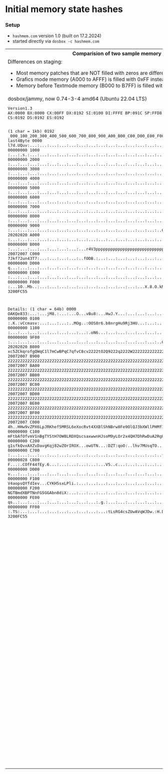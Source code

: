 # Initial memory state hashes

### Setup

- `hashmem.com` version 1.0 (built on 17.2.2024)
- started directly via `dosbox -c hashmem.com`

<table>
<tr>
<th colspan=2>
Comparision of two sample memory hash dumps Dosbox vs Dosbox-staging
</th>
</tr>
<tr>
<td colspan=2>
Differences on staging:
<ul>
<li>Most memory patches that are NOT filled with zeros are different</li>
<li>Grafics mode memory (A000 to AFFF) is filled with 0xFF instead of 0x00</li>
<li>Memory before Textmode memory (B000 to B7FF) is filled with 0xFF instead of 0x00</li>
</ul>
</td>
</tr>
<tr>
<td valign=top>dosbox/jammy, now 0.74-3-4 amd64 (Ubuntu 22.04 LTS)
<pre>
Version1.3
AX:0000 BX:0000 CX:00FF DX:0192 SI:0100 DI:FFFE BP:091C SP:FFD8 
CS:0192 DS:0192 ES:0192

(1 char = 1kb)
0192 \_000_100_200_300_400_500_600_700_800_900_A00_B00_C00_D00_E00_F00 last4Byte
0000 l7d.UQuv:...:...:...:...:...:...:...:...:...:...:...:...:...:... 00000000
1000 :...:.s.:...:...:...:...:...:...:...:...:...:...:...:...:...:... 00000000
2000 :...:...:...:...:...:...:...:...:...:...:...:...:...:...:...:... 00000000
3000 :...:...:...:...:...:...:...:...:...:...:...:...:...:...:...:... 00000000
4000 :...:...:...:...:...:...:...:...:...:...:...:...:...:...:...:... 00000000
5000 :...:...:...:...:...:...:...:...:...:...:...:...:...:...:...:... 00000000
6000 :...:...:...:...:...:...:...:...:...:...:...:...:...:...:...:... 00000000
7000 :...:...:...:...:...:...:...:...:...:...:...:...:...:...:...:... 00000000
8000 :...:...:...:...:...:...:...:...:...:...:...:...:...:...:...:... 00000000
9000 :...:...:...:...:...:...:...:...:...:...:...:...:...:...:...:..G 20202020
A000 :...:...:...:...:...:...:...:...:...:...:...:...:...:...:...:... 00000000
B000 :...:...:...:...:...:...:...:...r4V3pppppppppppppppppppppppppppp 20072007
C000 7Jkf72un43T7:...:...:...:...:..fODB.:...:...:...:...:...:...:... 00000000
D000 q...:...:...:...:...:...:...:...:...:...:...:...:...:...:...:... 00000000
E000 :...:...:...:...:...:...:...:...:...:...:...:...:...:...:...:... 00000000
F000 :...1O..Mb..:...:...:...:...:...:...:...:...:...:...:...X.8.O.kM 3200FC55

Details: (1 char = 64b)
0000 OAKQe833:...:...jM8.:...:...O...vBu8:...HwJ.Y...:...:...:...:... 00000000
0100 :.K.:vCcmasv:...:...:...:..MOg..:OOS8r6.b8nrgHu9Rj3HU...:...:... 00000000
1100 :...:...:...:...:...:...:...:...:.oN6...:...:...:...:...:...:... 00000000
9F00 :...:...:...:...:...:...:...:...:...:...:...:...:...:...:...:..G 20202020
B800 xc5ZCkqrofgQWqC1l7mCwBPqC7qfvC8cv2222tO2Q9222q2222W2222222222222 20072007
B900 2222222222222222222222222222222222222222222222222222222222222222 20072007
BA00 2222222222222222222222222222222222222222222222222222222222222222 20072007
BB00 2222222222222222222222222222222222222222222222222222222222222222 20072007
BC00 2222222222222222222222222222222222222222222222222222222222222222 20072007
BD00 2222222222222222222222222222222222222222222222222222222222222222 20072007
BE00 2222222222222222222222222222222222222222222222222222222222222222 20072007
BF00 2222222222222222222222222222222222222222222222222222222222222222 20072007
C000 4h..HHw9vZPX6LpJRKhef5MRSL6eXocRvt4XXBlShNBrw8Fe9OlQJ3bXWllPHMf1 00000000
C100 mFtbAfOfvmV1nBgTYStH7OW8LRDXQscsaxwwnHJsoM9yLOr2x4QH7DhRwDuA2RgU 00000000
C200 g1sfkQvxAXZvDavgKqj82wZOrIROX...owUTN...:DZT:qoO:..lhv7MUsqTO... 00000000
C700 :...:...:...:...:...:...:...:...:...:...:...:...:...:...:...:..f 00000028
C800 F...:.COfF44fEy.6...:...:...:...:...:...V5..c...:...:...:...:... 00000000
D000 v...:...:...:...:...:...:...:...:...:...:...:...:...:...:...:... 00000000
F100 V4aopsQYfdIev...CYKH5sxLPli.:...:...:...:...:...:...:...:...:... 00000000
F200 NGTBmdXBPTNnFG5GGAbn8diX:...:...:...:...:...:...:...:...:...:... 00000000
FE00 qs..:...:...:...:...:...:...:...:...:.g.:...:...:...:...:...:... 00000000
FF00 :.TS:...:...:...:...:...:...:...:...:...:tLsRG4csZUwAVqWJDw.:H.D 3200FC55

</pre>
</td>
<td valign=top>dosbox-staging version 0.81.0 (Ubuntu 22.04 LTS)
<pre>
Version1.3
AX:0000 BX:0000 CX:00FF DX:0193 SI:0100 DI:FFFE BP:091C SP:FFD8 
CS:0193 DS:0193 ES:0193

(1 char = 1kb)
0193 \_000_100_200_300_400_500_600_700_800_900_A00_B00_C00_D00_E00_F00 last4Byte
0000 XCT.3Qz3:...:...:...:...:...:...:...:...:...:...:...:...:...:... 00000000
1000 :...:.O.:...:...:...:...:...:...:...:...:...:...:...:...:...:... 00000000
2000 :...:...:...:...:...:...:...:...:...:...:...:...:...:...:...:... 00000000
3000 :...:...:...:...:...:...:...:...:...:...:...:...:...:...:...:... 00000000
4000 :...:...:...:...:...:...:...:...:...:...:...:...:...:...:...:... 00000000
5000 :...:...:...:...:...:...:...:...:...:...:...:...:...:...:...:... 00000000
6000 :...:...:...:...:...:...:...:...:...:...:...:...:...:...:...:... 00000000
7000 :...:...:...:...:...:...:...:...:...:...:...:...:...:...:...:... 00000000
8000 :...:...:...:...:...:...:...:...:...:...:...:...:...:...:...:... 00000000
9000 :...:...:...:...:...:...:...:...:...:...:...:...:...:...:...:..G 20202020
A000 JJJJJJJJJJJJJJJJJJJJJJJJJJJJJJJJJJJJJJJJJJJJJJJJJJJJJJJJJJJJJJJJ FFFFFFFF
B000 JJJJJJJJJJJJJJJJJJJJJJJJJJJJJJJJ3xPppppppppppppppppppppppppppppp 20072007
C000 AuQ1x9qq5tbbm...:...:...:...:..B1uxF:...:...:...:...:...:...:... 00000000
D000 q...:...:...:...:...:...:...:...:...:...:...:...:...:...:...:... 00000000
E000 :...:...:...:...:...:...:...:...:...:...:...:...:...:...:...:... 00000000
F000 :...il..Mb..:...:...:...:...:...:...:...:...:...:...:...u.C.O.ks 3200FC55

Details: (1 char = 64b)
0000 GAX5S8uu:...:...bsC.:...:...:..1v4u8:...HwJ.b...:...:...:...:... 00000000
0100 :.K.:vecp.So:...:...:...:..MOg..:9EFI6r.ziKjWMrFk3Ibf...:...:... 00000000
1100 :...:...:...:...:...:...:...:...:.JDk...:...:...:...:...:...:... 00000000
9F00 :...:...:...:...:...:...:...:...:...:...:...:...:...:...:...:..G 20202020
A000 rrrrrrrrrrrrrrrrrrrrrrrrrrrrrrrrrrrrrrrrrrrrrrrrrrrrrrrrrrrrrrrr FFFFFFFF
A100 rrrrrrrrrrrrrrrrrrrrrrrrrrrrrrrrrrrrrrrrrrrrrrrrrrrrrrrrrrrrrrrr FFFFFFFF
A200 rrrrrrrrrrrrrrrrrrrrrrrrrrrrrrrrrrrrrrrrrrrrrrrrrrrrrrrrrrrrrrrr FFFFFFFF
A300 rrrrrrrrrrrrrrrrrrrrrrrrrrrrrrrrrrrrrrrrrrrrrrrrrrrrrrrrrrrrrrrr FFFFFFFF
A400 rrrrrrrrrrrrrrrrrrrrrrrrrrrrrrrrrrrrrrrrrrrrrrrrrrrrrrrrrrrrrrrr FFFFFFFF
A500 rrrrrrrrrrrrrrrrrrrrrrrrrrrrrrrrrrrrrrrrrrrrrrrrrrrrrrrrrrrrrrrr FFFFFFFF
A600 rrrrrrrrrrrrrrrrrrrrrrrrrrrrrrrrrrrrrrrrrrrrrrrrrrrrrrrrrrrrrrrr FFFFFFFF
A700 rrrrrrrrrrrrrrrrrrrrrrrrrrrrrrrrrrrrrrrrrrrrrrrrrrrrrrrrrrrrrrrr FFFFFFFF
A800 rrrrrrrrrrrrrrrrrrrrrrrrrrrrrrrrrrrrrrrrrrrrrrrrrrrrrrrrrrrrrrrr FFFFFFFF
A900 rrrrrrrrrrrrrrrrrrrrrrrrrrrrrrrrrrrrrrrrrrrrrrrrrrrrrrrrrrrrrrrr FFFFFFFF
AA00 rrrrrrrrrrrrrrrrrrrrrrrrrrrrrrrrrrrrrrrrrrrrrrrrrrrrrrrrrrrrrrrr FFFFFFFF
AB00 rrrrrrrrrrrrrrrrrrrrrrrrrrrrrrrrrrrrrrrrrrrrrrrrrrrrrrrrrrrrrrrr FFFFFFFF
AC00 rrrrrrrrrrrrrrrrrrrrrrrrrrrrrrrrrrrrrrrrrrrrrrrrrrrrrrrrrrrrrrrr FFFFFFFF
AD00 rrrrrrrrrrrrrrrrrrrrrrrrrrrrrrrrrrrrrrrrrrrrrrrrrrrrrrrrrrrrrrrr FFFFFFFF
AE00 rrrrrrrrrrrrrrrrrrrrrrrrrrrrrrrrrrrrrrrrrrrrrrrrrrrrrrrrrrrrrrrr FFFFFFFF
AF00 rrrrrrrrrrrrrrrrrrrrrrrrrrrrrrrrrrrrrrrrrrrrrrrrrrrrrrrrrrrrrrrr FFFFFFFF
B000 rrrrrrrrrrrrrrrrrrrrrrrrrrrrrrrrrrrrrrrrrrrrrrrrrrrrrrrrrrrrrrrr FFFFFFFF
B100 rrrrrrrrrrrrrrrrrrrrrrrrrrrrrrrrrrrrrrrrrrrrrrrrrrrrrrrrrrrrrrrr FFFFFFFF
B200 rrrrrrrrrrrrrrrrrrrrrrrrrrrrrrrrrrrrrrrrrrrrrrrrrrrrrrrrrrrrrrrr FFFFFFFF
B300 rrrrrrrrrrrrrrrrrrrrrrrrrrrrrrrrrrrrrrrrrrrrrrrrrrrrrrrrrrrrrrrr FFFFFFFF
B400 rrrrrrrrrrrrrrrrrrrrrrrrrrrrrrrrrrrrrrrrrrrrrrrrrrrrrrrrrrrrrrrr FFFFFFFF
B500 rrrrrrrrrrrrrrrrrrrrrrrrrrrrrrrrrrrrrrrrrrrrrrrrrrrrrrrrrrrrrrrr FFFFFFFF
B600 rrrrrrrrrrrrrrrrrrrrrrrrrrrrrrrrrrrrrrrrrrrrrrrrrrrrrrrrrrrrrrrr FFFFFFFF
B700 rrrrrrrrrrrrrrrrrrrrrrrrrrrrrrrrrrrrrrrrrrrrrrrrrrrrrrrrrrrrrrrr FFFFFFFF
B800 xc5V7kqrofgQWqC1e7XCwBPqCMitcd22tO21mu22F22222222222222222222222 20072007
B900 2222222222222222222222222222222222222222222222222222222222222222 20072007
BA00 2222222222222222222222222222222222222222222222222222222222222222 20072007
BB00 2222222222222222222222222222222222222222222222222222222222222222 20072007
BC00 2222222222222222222222222222222222222222222222222222222222222222 20072007
BD00 2222222222222222222222222222222222222222222222222222222222222222 20072007
BE00 2222222222222222222222222222222222222222222222222222222222222222 20072007
BF00 2222222222222222222222222222222222222222222222222222222222222222 20072007
C000 sh..kVtkKShGPBSwEhIPn211TmS7ps3w14jnFxRKrGET4YdeKWJO9AQPVbopuokH 0000DC66
C100 GCfLtiWSVsDwE8WEmBeAw73CJ3gcABt7BQs3wCjl2MxAbldhl7zMD8HVXhDNiUm5 D6C60000
C200 3lc1YO9XBHNIwaa7xyUtX9ZCHjRuHqFh19qASPEqoX..:nFq6V..:.aBf.3Bc... 00000000
C300 eJAl25hgp...:...:...:...:...:...:...:...:...:...:...:...:...:... 00000000
C700 :...:...:...:...:...:...:...:...:...:...:...:...:...:...:...:..B 00000084
C800 Y...:.rFOA5VY6sy2pd.n...:...:...:...:...:...PZ..c...6...:...:... 00000000
D000 v...:...:...:...:...:...:...:...:...:...:...:...:...:...:...:... 00000000
F100 V48BpRQYfdIey..q:wKv5cDP7z..:...:...:...:...:...:...:...:...:... 00000000
F200 NGTBmdXBPTNnFG5GGAbn8diX:...:...:...:...:...:...:...:...:...:... 00000000
FE00 qk..:...:...:...:...:...:...:...:...:.D.:...:...:...:...:...:... 00000000
FF00 :.TS:...:...:...:...:...:...:...:...:...:tLsRG4csZUwAVqWJDz.:5.C 3200FC55

</pre>
</td>
</tr>
</table>

